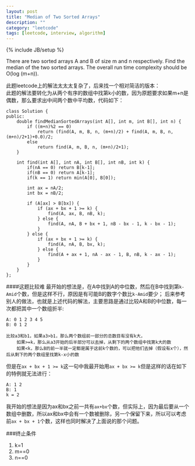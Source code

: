 ```yaml
---
layout: post
title: "Median of Two Sorted Arrays"
description: ""
category: "leetcode"
tags: [leetcode, interview, algorithm]
---
```

{% include JB/setup %}

There are two sorted arrays A and B of size m and n respectively. Find the median of the two sorted arrays. The overall run time complexity should be O(log (m+n)).   

此题leetcode上的解法太太太复杂了，后来找一个相对简洁的版本：   
此题的解法要转化为从两个有序的数组中找第k小的数，因为原题要求如果m+n是偶数，那么要求出中间两个数中平均数，代码如下：   
	
	class Solution {
	public:
		double findMedianSortedArrays(int A[], int m, int B[], int n) {
			if ((m+n)%2 == 0) 
				return (find(A, m, B, n, (m+n)/2) + find(A, m, B, n, (m+n)/2+1)+0.0)/2;
			else 
				return find(A, m, B, n, (m+n)/2+1);
		}
		
		int find(int A[], int nA, int B[], int nB, int k) {
			if(nA == 0) return B[k-1];
			if(nB == 0) return A[k-1];
			if(k == 1) return min(A[0], B[0]);

			int ax = nA/2;
			int bx = nB/2;
			
			if (A[ax] > B[bx]) {
				if (ax + bx + 1 >= k) {
					find(A, ax, B, nB, k);
				} else {
					find(A, nA, B + bx + 1, nB - bx - 1, k - bx - 1);
				}
			} else {
				if (ax + bx + 1 >= k) {
					find(A, nA, B, bx, k);
				} else {
					find(A + ax + 1, nA - ax - 1, B, nB, k - ax - 1);
				}
			}
		}
	};
	
####这题比较难
最开始的想法是，在A中找到A的中位数，然后在B中找到第`k-Amid`个数，但是这样不行，原因是有可能B的数字个数比`k-Amid`要少；
后来参考别人的做法，也就是上述代码的解法，主要思路是通过比较A和B的中位数，每一次都把其中一个数组折半:   
	
	A: 0 1 2 3 4 5
	B: 0 1 2 
	
	比较a3和b1，如果a3>b1，那么两个数组前一部分的总数目有没有k大，
		如果>=k，那么从a3开始的后半部分可以去掉，从剩下的两个数组中找第k大的数
		如果<k，那么B的前一半就一定都是属于这前k个数的，可以把他们去掉（假设有x个），然后从剩下的两个数组里找第k-x小的数
	
但是在`ax + bx + 1 >= k`这一句中我最开始用`ax + bx >= k`但是这样的话在如下的特例就无法进行：
	
	A: 1 2
	B: 1
	k = 2
	
我开始的想法是因为ax和bx之前一共有`ax+bx`个数，但实际上，因为最后要从一个数组中删数，所以ax和bx中会有一个数被删除，另一个保留下来，所以可以考虑前`ax + bx + 1`个数，这样也同时解决了上面说的那个问题。   

###终止条件
1. k=1
2. m==0
3. n==0


